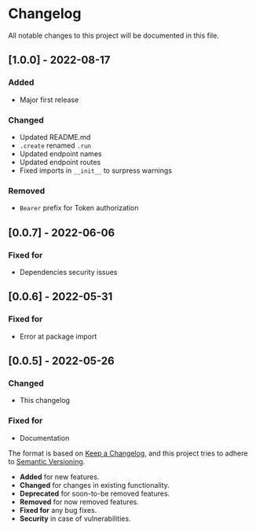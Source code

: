 # Changelog
All notable changes to this project will be documented in this file.

## [1.0.0] - 2022-08-17
### Added
- Major first release
### Changed
- Updated README.md
- `.create` renamed `.run`
- Updated endpoint names
- Updated endpoint routes
- Fixed imports in `__init__` to surpress warnings
### Removed
- `Bearer` prefix for Token authorization

## [0.0.7] - 2022-06-06
### Fixed for
- Dependencies security issues

## [0.0.6] - 2022-05-31
### Fixed for
- Error at package import

## [0.0.5] - 2022-05-26
### Changed
- This changelog

### Fixed for
- Documentation

The format is based on [Keep a Changelog](https://keepachangelog.com/en/1.0.0/),
and this project tries to adhere to [Semantic Versioning](https://semver.org/spec/v2.0.0.html).

- __Added__ for new features.
- __Changed__ for changes in existing functionality.
- __Deprecated__ for soon-to-be removed features. 
- __Removed__ for now removed features.
- __Fixed for__ any bug fixes.
- __Security__ in case of vulnerabilities.